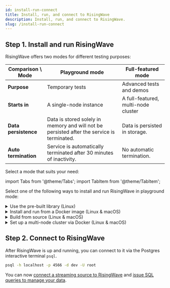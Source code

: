 ```yaml
---
id: install-run-connect
title: Install, run, and connect to RisingWave
description: Install, run, and connect to RisingWave.
slug: /install-run-connect
---
```


## Step 1. Install and run RisingWave

RisingWave offers two modes for different testing purposes:

|Comparison \ Mode|Playground mode|Full-featured mode|
|---|---|---|
|**Purpose**|Temporary tests|Advanced tests and demos|
|**Starts in**|A single-node instance|A full-featured, multi-node cluster|
|**Data persistence**|Data is stored solely in memory and will not be persisted after the service is terminated.|Data is persisted in storage.|
|**Auto termination**|Service is automatically terminated after 30 minutes of inactivity.|No automatic termination.|

Select a mode that suits your need:

import Tabs from '@theme/Tabs';
import TabItem from '@theme/TabItem';

<Tabs>
<TabItem value="playground_mode" label="Playground mode" default>

Select one of the following ways to install and run RisingWave in playground mode:


<details>
  <summary>Use the pre-built library (Linux)</summary>

1. Download the pre-built library.

    ```shell
    wget https://github.com/risingwavelabs/risingwave/releases/download/v0.1.13/risingwave-v0.1.13-x86_64-unknown-linux.tar.gz
    ```
        

2. Unzip the library.

    ```shell
    tar xvf risingwave-v0.1.13-x86_64-unknown-linux.tar.gz
    ```
  
3. Run RisingWave in playground mode.

    ```shell
    ./risingwave playground
    ```
 
</details>

<details>
  <summary>Install and run from a Docker image (Linux & macOS)</summary>
  
As prerequisites, you need to install and run [Docker Desktop](https://docs.docker.com/get-docker/) in your environment.
  
Start RisingWave in single-binary playground mode.

```shell
docker run -it --pull=always -p 4566:4566 -p 5691:5691 risingwavelabs/risingwave:latest playground
```

</details>

<details>
  <summary>Build from source (Linux & macOS)</summary>

1. Clone the [risingwave](https://github.com/risingwavelabs/risingwave) repository.

    ```shell
    git clone https://github.com/risingwavelabs/risingwave.git
    ```

2. Install dependencies.

    RisingWave has the following dependencies. Please ensure all the dependencies have been installed before running RisingWave.

    * Rust
    * CMake
    * Protocol Buffers
    * OpenSSL
    * PostgreSQL terminal (14.1 or higher)
    * Tmux

    Select your operating system and run the following commands to install the dependencies.

<div style={{marginLeft:"2rem"}}>
<Tabs>
<TabItem value="macos" label="macOS" default>


```shell
brew install postgresql cmake protobuf openssl tmux
```
Run one of the following cammands to install [rustup](https://rustup.rs):
```shell
curl --proto '=https' --tlsv1.2 -sSf https://sh.rustup.rs | sh
```
or
```shell
brew install rustup-init && rustup-init
```
</TabItem>
<TabItem value="linux" label="Linux">

```shell
sudo apt update
sudo apt upgrade
sudo apt install make build-essential cmake protobuf-compiler curl openssl libssl-dev libcurl4-openssl-dev pkg-config postgresql-client tmux lld
curl --proto '=https' --tlsv1.2 -sSf https://sh.rustup.rs | sh
```

</TabItem>
</Tabs>
</div>

3. Run RisingWave.

    To run RisingWave, in the terminal, navigate to the directory where RisingWave is downloaded, and run the following command.
  
    ```shell
    ./risedev playground
    ```

    
</details>

</TabItem>

<TabItem value="full_featured_mode" label="Full-featured mode">

<details>
  <summary>Set up a multi-node cluster via Docker (Linux & macOS)</summary>

You can set up a full-featured RisingWave cluster via Docker Desktop. The cluster is composed of multiple RisingWave components, including:

* A frontend node
* A compute node
* A meta node
* A compactor node
* A datagen source connector
* A message queue

RisingWave also incorporates these third-party components:

* Grafana
* Etcd
* MinIO
* Prometheus


As prerequisites, you need to install [Docker Desktop](https://docs.docker.com/get-docker/) in your environment. Ensure that it is running before launching the cluster.

Then, clone the [risingwave-demo](https://github.com/risingwavelabs/risingwave-demo) repository.

```shell
git clone https://github.com/risingwavelabs/risingwave-demo.git
```

Now navigate to the `docker` directory and start the cluster from the docker-compose file.

```shell
cd risingwave-demo/docker
docker-compose up -d
```

:::note

If the following error occurs:
```shell
ERROR: The Compose file './docker-compose.yml' is invalid because:
'name' does not match any of the regexes: '^x-'
```
Use `docker compose` instead of `docker-compose`, or enable **Use Docker Compose V2** on the Settings page of Docker Desktop.

For more information, see [Docker Documentation](https://docs.docker.com/compose/#compose-v2-and-the-new-docker-compose-command).

:::
    
</details>

</TabItem>
</Tabs>




## Step 2. Connect to RisingWave

After RisingWave is up and running, you can connect to it via the Postgres interactive terminal `psql`.

```sh
psql -h localhost -p 4566 -d dev -U root
```
    
You can now [connect a streaming source to RisingWave](sql/commands/sql-create-source.md) and [issue SQL queries to manage your data](query-manage-data.md).

